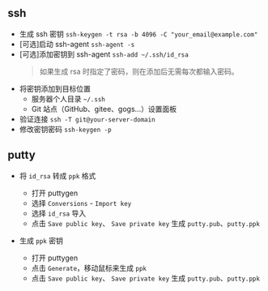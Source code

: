 
## ssh

- 生成 ssh 密钥 `ssh-keygen -t rsa -b 4096 -C "your_email@example.com"`
- [可选]启动 ssh-agent `ssh-agent -s`
- [可选]添加密钥到 ssh-agent `ssh-add ~/.ssh/id_rsa`
  > 如果生成 rsa 时指定了密码，则在添加后无需每次都输入密码。
- 将密钥添加到目标位置
  - 服务器个人目录 `~/.ssh`
  - Git 站点（GitHub、gitee、gogs...）设置面板
- 验证连接 `ssh -T git@your-server-domain`
- 修改密钥密码  `ssh-keygen -p`

## putty

- 将 `id_rsa` 转成 `ppk` 格式
  - 打开 puttygen
  - 选择 `Conversions` - `Import key`
  - 选择 `id_rsa` 导入
  - 点击 `Save public key`、 `Save private key` 生成 `putty.pub`、`putty.ppk`

- 生成 `ppk` 密钥
  - 打开 puttygen
  - 点击 `Generate`，移动鼠标来生成 `ppk`
  - 点击 `Save public key`、 `Save private key` 生成 `putty.pub`、`putty.ppk`
